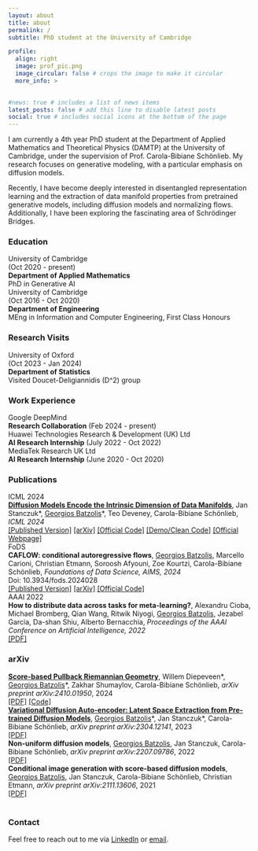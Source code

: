 ```yaml
---
layout: about
title: about
permalink: /
subtitle: PhD student at the University of Cambridge

profile:
  align: right
  image: prof_pic.png
  image_circular: false # crops the image to make it circular
  more_info: >
    

#news: true # includes a list of news items
latest_posts: false # add this line to disable latest posts
social: true # includes social icons at the bottom of the page
---
```


I am currently a 4th year PhD student at the Department of Applied Mathematics and Theoretical Physics (DAMTP) at the University of Cambridge, under the supervision of Prof. Carola-Bibiane Schönlieb. My research focuses on generative modeling, with a particular emphasis on diffusion models.

Recently, I have become deeply interested in disentangled representation learning and the extraction of data manifold properties from pretrained generative models, including diffusion models and normalizing flows. Additionally, I have been exploring the fascinating area of Schrödinger Bridges.

### Education
<div class="education-section">
  <div class="education-entry">
    <div class="education-label">
      University of Cambridge
      <div class="education-date">(Oct 2020 - present)</div>
    </div>
    <div class="education-content">
      <b>Department of Applied Mathematics</b><br>
       PhD in Generative AI
    </div>
  </div>
  <div class="education-entry">
    <div class="education-label">
      University of Cambridge
      <div class="education-date">(Oct 2016 - Oct 2020)</div>
    </div>
    <div class="education-content">
      <b>Department of Engineering</b><br>
      MEng in Information and Computer Engineering, First Class Honours
    </div>
  </div>
</div>

### Research Visits
<div class="research-visit-section">
  <div class="research-visit-entry">
    <div class="research-visit-label">
      University of Oxford
      <div class="research-visit-date">(Oct 2023 - Jan 2024)</div>
    </div>
    <div class="research-visit-content">
      <b>Department of Statistics</b><br>
      Visited Doucet-Deligiannidis (D^2) group
    </div>
  </div>
</div>

### Work Experience
<div class="work-section">
  <div class="work-entry">
    <div class="work-label">Google DeepMind</div>
    <div class="work-content">
      <b>Research Collaboration</b> (Feb 2024 - present)
    </div>
  </div>
  <div class="work-entry">
    <div class="work-label">Huawei Technologies Research & Development (UK) Ltd</div>
    <div class="work-content">
      <b>AI Research Internship</b> (July 2022 - Oct 2022)
    </div>
  </div>
  <div class="work-entry">
    <div class="work-label">MediaTek Research UK Ltd</div>
    <div class="work-content">
      <b>AI Research Internship</b> (June 2020 - Oct 2020)
    </div>
  </div>
</div>

### Publications

<div class="publication-section">
  <div class="publication-entry">
    <div class="publication-label">ICML 2024</div>
    <div class="publication-content">
      <b><a href="/projects/id_diff">Diffusion Models Encode the Intrinsic Dimension of Data Manifolds</a></b>, Jan Stanczuk*, <u>Georgios Batzolis</u>*, Teo Deveney, Carola-Bibiane Schönlieb, 
      <i>ICML 2024</i>
      <br>
      <a href="https://openreview.net/pdf?id=a0XiA6v256">[Published Version]</a> 
      <a href="https://arxiv.org/abs/2212.12611">[arXiv]</a> 
      <a href="https://github.com/GBATZOLIS/ID-diff">[Official Code]</a> 
      <a href="https://github.com/GBATZOLIS/ID-diff-clean">[Demo/Clean Code]</a> 
      <a href="https://gbatzolis.github.io/ID-diff/">[Official Webpage]</a>
    </div>
  </div>

  <div class="publication-entry">
    <div class="publication-label">FoDS</div>
    <div class="publication-content">
      <b>CAFLOW: conditional autoregressive flows</b>, <u>Georgios Batzolis</u>, Marcello Carioni, Christian Etmann, Soroosh Afyouni, Zoe Kourtzi, Carola-Bibiane Schönlieb, <i>Foundations of Data Science, AIMS, 2024</i>
      <br>
      Doi: 10.3934/fods.2024028
      <br>
      <a href="https://openreview.net/pdf?id=a0XiA6v256">[Published Version]</a> 
      <a href="https://arxiv.org/abs/2106.02531">[arXiv]</a> 
      <a href="https://github.com/GBATZOLIS/CAFLOW">[Official Code]</a>
    </div>
  </div>
  
  <div class="publication-entry">
    <div class="publication-label">AAAI 2022</div>
    <div class="publication-content">
      <b>How to distribute data across tasks for meta-learning?</b>, Alexandru Cioba, Michael Bromberg, Qian Wang, Ritwik Niyogi, <u>Georgios Batzolis</u>, Jezabel Garcia, Da-shan Shiu, Alberto Bernacchia, 
      <i>Proceedings of the AAAI Conference on Artificial Intelligence, 2022</i>
      <br>
      <a href="https://arxiv.org/abs/2103.08463">[PDF]</a>
    </div>
  </div>
</div>



### arXiv
<div class="publication-section">
  <div class="publication-entry">
    <div class="publication-label placeholder"></div>
    <div class="publication-content">
      <b><a href="/projects/riemanniangeometry">Score-based Pullback Riemannian Geometry</a></b>, Willem Diepeveen*, <u>Georgios Batzolis</u>*, Zakhar Shumaylov, Carola-Bibiane Schönlieb, 
      <i>arXiv preprint arXiv:2410.01950</i>, 2024
      <br>
      <a href="https://arxiv.org/pdf/2410.01950">[PDF]</a> 
      <a href="https://github.com/GBATZOLIS/Score-Based-Pullback-Riemannian-Geometry">[Code]</a>
    </div>
  </div>
  
  <div class="publication-entry">
    <div class="publication-label placeholder"></div>
    <div class="publication-content">
      <b><a href="/projects/scorevae">Variational Diffusion Auto-encoder: Latent Space Extraction from Pre-trained Diffusion Models</a></b>, <u>Georgios Batzolis</u>*, Jan Stanczuk*, Carola-Bibiane Schönlieb, 
      <i>arXiv preprint arXiv:2304.12141</i>, 2023
      <br>
      <a href="https://arxiv.org/abs/2304.12141">[PDF]</a>
    </div>

  </div>
  <div class="publication-entry">
    <div class="publication-label placeholder"></div>
    <div class="publication-content">
      <b>Non-uniform diffusion models</b>, <u>Georgios Batzolis</u>, Jan Stanczuk, Carola-Bibiane Schönlieb, 
      <i>arXiv preprint arXiv:2207.09786</i>, 2022
      <br>
      <a href="https://arxiv.org/abs/2207.09786">[PDF]</a>
    </div>
  </div>
  <div class="publication-entry">
    <div class="publication-label placeholder"></div>
    <div class="publication-content">
      <b>Conditional image generation with score-based diffusion models</b>, <u>Georgios Batzolis</u>, Jan Stanczuk, Carola-Bibiane Schönlieb, Christian Etmann, 
      <i>arXiv preprint arXiv:2111.13606</i>, 2021
      <br>
      <a href="https://arxiv.org/abs/2111.13606">[PDF]</a>
    </div>
  </div>
</div>

<!-- Add an extra line break for spacing -->
<br>

### Contact
Feel free to reach out to me via [LinkedIn](https://www.linkedin.com/in/georgios-batzolis-92577b128/) or [email](mailto:gb511@cam.ac.uk).
